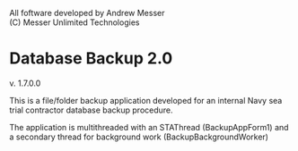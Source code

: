 All foftware developed by Andrew Messer <br>
(C) Messer Unlimited Technologies

<h1>Database Backup 2.0</h1>
v. 1.7.0.0

This is a file/folder backup application developed for an internal Navy sea trial contractor database backup procedure.

The application is multithreaded with an STAThread (BackupAppForm1) and a secondary thread for background work (BackupBackgroundWorker)

